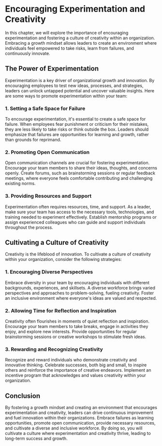 # Encouraging Experimentation and Creativity

In this chapter, we will explore the importance of encouraging experimentation and fostering a culture of creativity within an organization. Embracing a growth mindset allows leaders to create an environment where individuals feel empowered to take risks, learn from failures, and continuously innovate.

## The Power of Experimentation

Experimentation is a key driver of organizational growth and innovation. By encouraging employees to test new ideas, processes, and strategies, leaders can unlock untapped potential and uncover valuable insights. Here are some ways to promote experimentation within your team:

### 1\. Setting a Safe Space for Failure

To encourage experimentation, it's essential to create a safe space for failure. When employees fear punishment or criticism for their mistakes, they are less likely to take risks or think outside the box. Leaders should emphasize that failures are opportunities for learning and growth, rather than grounds for reprimand.

### 2\. Promoting Open Communication

Open communication channels are crucial for fostering experimentation. Encourage your team members to share their ideas, thoughts, and concerns openly. Create forums, such as brainstorming sessions or regular feedback meetings, where everyone feels comfortable contributing and challenging existing norms.

### 3\. Providing Resources and Support

Experimentation often requires resources, time, and support. As a leader, make sure your team has access to the necessary tools, technologies, and training needed to experiment effectively. Establish mentorship programs or assign experienced colleagues who can guide and support individuals throughout the process.

## Cultivating a Culture of Creativity

Creativity is the lifeblood of innovation. To cultivate a culture of creativity within your organization, consider the following strategies:

### 1\. Encouraging Diverse Perspectives

Embrace diversity in your team by encouraging individuals with different backgrounds, experiences, and skillsets. A diverse workforce brings varied perspectives and approaches to problem-solving, fueling creativity. Foster an inclusive environment where everyone's ideas are valued and respected.

### 2\. Allowing Time for Reflection and Inspiration

Creativity often flourishes in moments of quiet reflection and inspiration. Encourage your team members to take breaks, engage in activities they enjoy, and explore new interests. Provide opportunities for regular brainstorming sessions or creative workshops to stimulate fresh ideas.

### 3\. Rewarding and Recognizing Creativity

Recognize and reward individuals who demonstrate creativity and innovative thinking. Celebrate successes, both big and small, to inspire others and reinforce the importance of creative endeavors. Implement an incentive program that acknowledges and values creativity within your organization.

## Conclusion

By fostering a growth mindset and creating an environment that encourages experimentation and creativity, leaders can drive continuous improvement and fuel innovation within their organizations. Embrace failures as learning opportunities, promote open communication, provide necessary resources, and cultivate a diverse and inclusive workforce. By doing so, you will cultivate a culture where experimentation and creativity thrive, leading to long-term success and growth.
